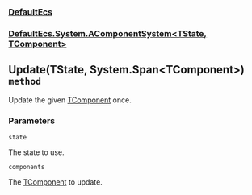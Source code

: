 ### [DefaultEcs](./DefaultEcs 'DefaultEcs')
### [DefaultEcs.System.AComponentSystem&lt;TState, TComponent&gt;](./DefaultEcs-System-AComponentSystem-TState-_TComponent- 'DefaultEcs.System.AComponentSystem&lt;TState, TComponent&gt;')
## Update(TState, System.Span&lt;TComponent&gt;) `method`
Update the given [TComponent](./DefaultEcs-System-AComponentSystem-TState-_TComponent-#TComponent 'TComponent') once.
### Parameters

<a name='DefaultEcs-System-AComponentSystem-TState-_TComponent--Update(TState-_System-Span-TComponent-)-state'></a>
`state`

The state to use.

<a name='DefaultEcs-System-AComponentSystem-TState-_TComponent--Update(TState-_System-Span-TComponent-)-components'></a>
`components`

The [TComponent](./DefaultEcs-System-AComponentSystem-TState-_TComponent-#TComponent 'TComponent') to update.
